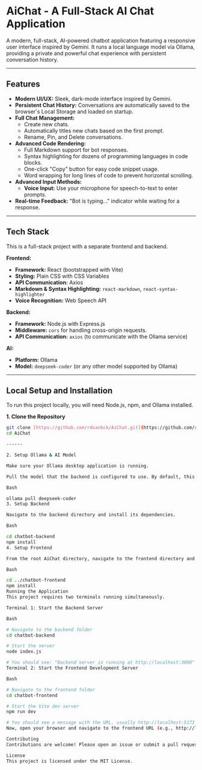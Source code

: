 # AiChat - A Full-Stack AI Chat Application

A modern, full-stack, AI-powered chatbot application featuring a responsive user interface inspired by Gemini. It runs a local language model via Ollama, providing a private and powerful chat experience with persistent conversation history.

---

## Features

- **Modern UI/UX:** Sleek, dark-mode interface inspired by Gemini.
- **Persistent Chat History:** Conversations are automatically saved to the browser's Local Storage and loaded on startup.
- **Full Chat Management:**
    - Create new chats.
    - Automatically titles new chats based on the first prompt.
    - Rename, Pin, and Delete conversations.
- **Advanced Code Rendering:**
    - Full Markdown support for bot responses.
    - Syntax highlighting for dozens of programming languages in code blocks.
    - One-click "Copy" button for easy code snippet usage.
    - Word wrapping for long lines of code to prevent horizontal scrolling.
- **Advanced Input Methods:**
    - **Voice Input:** Use your microphone for speech-to-text to enter prompts.
- **Real-time Feedback:** "Bot is typing..." indicator while waiting for a response.

---

## Tech Stack

This is a full-stack project with a separate frontend and backend.

**Frontend:**
- **Framework:** React (bootstrapped with Vite)
- **Styling:** Plain CSS with CSS Variables
- **API Communication:** Axios
- **Markdown & Syntax Highlighting:** `react-markdown`, `react-syntax-highlighter`
- **Voice Recognition:** Web Speech API

**Backend:**
- **Framework:** Node.js with Express.js
- **Middleware:** `cors` for handling cross-origin requests.
- **API Communication:** `axios` (to communicate with the Ollama service)

**AI:**
- **Platform:** Ollama
- **Model:** `deepseek-coder` (or any other model supported by Ollama)

---

## Local Setup and Installation

To run this project locally, you will need Node.js, npm, and Ollama installed.

**1. Clone the Repository**
```bash
git clone [https://github.com/rdvankck/AiChat.git](https://github.com/rdvankck/AiChat.git)
cd AiChat

------

2. Setup Ollama & AI Model

Make sure your Ollama desktop application is running.

Pull the model that the backend is configured to use. By default, this is deepseek-coder.

Bash

ollama pull deepseek-coder
3. Setup Backend

Navigate to the backend directory and install its dependencies.

Bash

cd chatbot-backend
npm install
4. Setup Frontend

From the root AiChat directory, navigate to the frontend directory and install its dependencies.

Bash

cd ../chatbot-frontend
npm install
Running the Application
This project requires two terminals running simultaneously.

Terminal 1: Start the Backend Server

Bash

# Navigate to the backend folder
cd chatbot-backend

# Start the server
node index.js

# You should see: "Backend server is running at http://localhost:3000"
Terminal 2: Start the Frontend Development Server

Bash

# Navigate to the frontend folder
cd chatbot-frontend

# Start the Vite dev server
npm run dev

# You should see a message with the URL, usually http://localhost:5173
Now, open your browser and navigate to the frontend URL (e.g., http://localhost:5173) to use the chat application.

Contributing
Contributions are welcome! Please open an issue or submit a pull request for any improvements or features.

License
This project is licensed under the MIT License.

